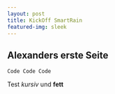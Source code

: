 ```yaml
---
layout: post
title: KickOff SmartRain
featured-img: sleek
---
```


## Alexanders erste Seite

```
Code Code Code
```

Test _kursiv_ und __fett__

